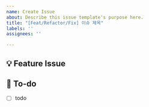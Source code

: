 ```yaml
---
name: Create Issue
about: Describe this issue template's purpose here.
title: "[Feat/Refactor/Fix] 이슈 제목"
labels: ''
assignees: ''

---
```


## 💡 Feature Issue
<!-- 관련 이슈에 대해 설명해주세요. -->

## 🌿  To-do
<!-- 해야 할 일들을 적어주세요. -->
- [ ] todo
